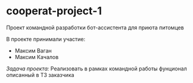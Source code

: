 # cooperat-project-1
Проект командной разработки бот-ассистента для приюта питомцев

В проекте принимали участие:
  - Максим Ваган
  - Максим Качалов

*Задача проекта:*
  Реализовать в рамках командной работы фунционал описанный в ТЗ заказчика  
